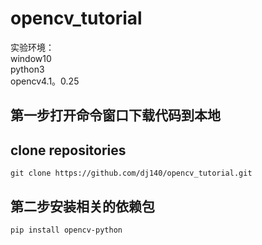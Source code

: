 # opencv_tutorial

实验环境： <br>
window10 <br>
python3 <br>
opencv4.1。0.25 <br>

## 第一步打开命令窗口下载代码到本地
## clone repositories

    git clone https://github.com/dj140/opencv_tutorial.git
    
## 第二步安装相关的依赖包

    pip install opencv-python
